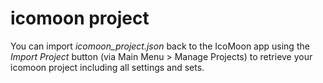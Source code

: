 # icomoon project

You can import *icomoon_project.json* back to the IcoMoon app using the *Import Project* button (via Main Menu > Manage Projects) to retrieve your icomoon project including all settings and sets.
